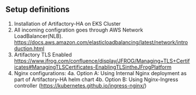 


## Setup definitions

1. Installation of Artifactory-HA on EKS Cluster 
2. All incoming configration goes through AWS Network LoadBalancer(NLB).  https://docs.aws.amazon.com/elasticloadbalancing/latest/network/introduction.html
3. Artifactory TLS Enabled https://www.jfrog.com/confluence/display/JFROG/Managing+TLS+Certificates#ManagingTLSCertificates-EnablingTLSintheJFrogPlatform
4. Nginx configurations:
  4a. Option A: Using Internal Nginx deployment as part of Artifactory-HA helm chart 
  4b. Option B: Using Nginx-Ingress controller (https://kubernetes.github.io/ingress-nginx/)
